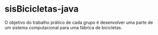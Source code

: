 # sisBicicletas-java
O objetivo do trabalho prático de cada grupo é desenvolver uma parte de um sistema computacional para uma fábrica de bicicletas.
